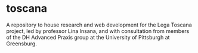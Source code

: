 # toscana
A repository to house research and web development for the Lega Toscana project, led by professor Lina Insana, and with consultation from members of the DH Advanced Praxis group at the University of Pittsburgh at Greensburg.
